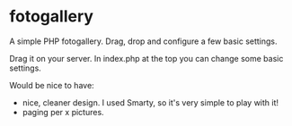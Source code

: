# fotogallery
A simple PHP fotogallery. Drag, drop and configure a few basic settings.

Drag it on your server. In index.php at the top you can change some basic settings.


Would be nice to have:
- nice, cleaner design. I used Smarty, so it's very simple to play with it!
- paging per x pictures.

